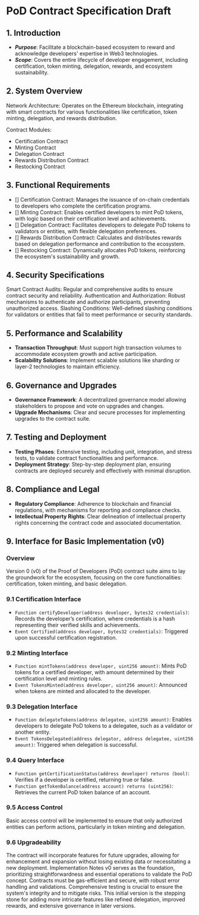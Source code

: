 # PoD Contract Specification Draft
## 1. Introduction

* ***Purpose***: Facilitate a blockchain-based ecosystem to reward and acknowledge developers' expertise in Web3 technologies.
* ***Scope***: Covers the entire lifecycle of developer engagement, including certification, token minting, delegation, rewards, and ecosystem sustainability.

## 2. System Overview

Network Architecture: Operates on the Ethereum blockchain, integrating with smart contracts for various functionalities like certification, token minting, delegation, and rewards distribution.

Contract Modules:
* Certification Contract
* Minting Contract
* Delegation Contract
* Rewards Distribution Contract
* Restocking Contract

## 3. Functional Requirements

- [] Certification Contract: Manages the issuance of on-chain credentials to developers who complete the certification programs.
- [] Minting Contract: Enables certified developers to mint PoD tokens, with logic based on their certification level and achievements.
- [] Delegation Contract: Facilitates developers to delegate PoD tokens to validators or entities, with flexible delegation preferences.
- [] Rewards Distribution Contract: Calculates and distributes rewards based on delegation performance and contribution to the ecosystem.
- [] Restocking Contract: Dynamically allocates PoD tokens, reinforcing the ecosystem's sustainability and growth.

## 4. Security Specifications

Smart Contract Audits: Regular and comprehensive audits to ensure contract security and reliability.
Authentication and Authorization: Robust mechanisms to authenticate and authorize participants, preventing unauthorized access.
Slashing Conditions: Well-defined slashing conditions for validators or entities that fail to meet performance or security standards.

## 5. Performance and Scalability

* **Transaction Throughput**: Must support high transaction volumes to accommodate ecosystem growth and active participation.
* **Scalability Solutions**: Implement scalable solutions like sharding or layer-2 technologies to maintain efficiency.

## 6. Governance and Upgrades

* **Governance Framework**: A decentralized governance model allowing stakeholders to propose and vote on upgrades and changes.
* **Upgrade Mechanisms**: Clear and secure processes for implementing upgrades to the contract suite.

## 7. Testing and Deployment

* **Testing Phases**: Extensive testing, including unit, integration, and stress tests, to validate contract functionalities and performance.
* **Deployment Strategy**: Step-by-step deployment plan, ensuring contracts are deployed securely and effectively with minimal disruption.

## 8. Compliance and Legal

* **Regulatory Compliance**: Adherence to blockchain and financial regulations, with mechanisms for reporting and compliance checks.
* **Intellectual Property Rights**: Clear delineation of intellectual property rights concerning the contract code and associated documentation.

## 9. Interface for Basic Implementation (v0)

### Overview

Version 0 (v0) of the Proof of Developers (PoD) contract suite aims to lay the groundwork for the ecosystem, focusing on the core functionalities: certification, token minting, and basic delegation.

### 9.1 Certification Interface

* `Function certifyDeveloper(address developer, bytes32 credentials)`: Records the developer’s certification, where credentials is a hash representing their verified skills and achievements.
* `Event Certified(address developer, bytes32 credentials)`: Triggered upon successful certification registration.

### 9.2 Minting Interface

* `Function mintTokens(address developer, uint256 amount)`: Mints PoD tokens for a certified developer, with amount determined by their certification level and minting rules.
* `Event TokensMinted(address developer, uint256 amount)`: Announced when tokens are minted and allocated to the developer.

### 9.3 Delegation Interface

* `Function delegateTokens(address delegatee, uint256 amount)`: Enables developers to delegate PoD tokens to a delegatee, such as a validator or another entity.
* `Event TokensDelegated(address delegator, address delegatee, uint256 amount)`: Triggered when delegation is successful.

### 9.4 Query Interface

* `Function getCertificationStatus(address developer) returns (bool)`: Verifies if a developer is certified, returning true or false.
* `Function getTokenBalance(address account) returns (uint256)`: Retrieves the current PoD token balance of an account.

### 9.5 Access Control

Basic access control will be implemented to ensure that only authorized entities can perform actions, particularly in token minting and delegation.

### 9.6 Upgradeability

The contract will incorporate features for future upgrades, allowing for enhancement and expansion without losing existing data or necessitating a new deployment.
Implementation Notes
v0 serves as the foundation, prioritizing straightforwardness and essential operations to validate the PoD concept.
Contracts must be gas-efficient and secure, with robust error handling and validations.
Comprehensive testing is crucial to ensure the system's integrity and to mitigate risks.
This initial version is the stepping stone for adding more intricate features like refined delegation, improved rewards, and extensive governance in later versions.
